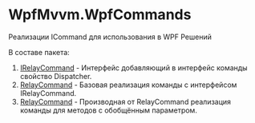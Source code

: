# WpfMvvm.WpfCommands

Реализации ICommand для использования в WPF Решений

В составе пакета:
1. [IRelayCommand](https://www.cyberforum.ru/wpf-silverlight/thread2738784.html#post15091654) - Интерфейс добавляющий в интерфейс команды свойство Dispatcher.
2. [RelayCommand](https://www.cyberforum.ru/wpf-silverlight/thread2738784.html#post15091654) - Базовая реализация команды с интерфейсом IRelayCommand.
3. [RelayCommand<T>](https://www.cyberforum.ru/wpf-silverlight/thread2738784.html#post15091654) - Производная от RelayCommand реализация команды для методов с обобщённым параметром.

